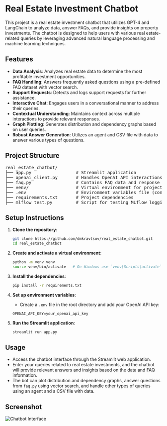 # Real Estate Investment Chatbot

This project is a real estate investment chatbot that utilizes GPT-4 and LangChain to analyze data, answer FAQs, and provide insights on property investments. The chatbot is designed to help users with various real estate-related queries by leveraging advanced natural language processing and machine learning techniques.

## Features

- **Data Analysis**: Analyzes real estate data to determine the most profitable investment opportunities.
- **FAQ Handling**: Answers frequently asked questions using a pre-defined FAQ dataset with vector search.
- **Support Requests**: Detects and logs support requests for further assistance.
- **Interactive Chat**: Engages users in a conversational manner to address their queries.
- **Contextual Understanding**: Maintains context across multiple interactions to provide relevant responses.
- **Graph Plotting**: Generates distribution and dependency graphs based on user queries.
- **Robust Answer Generation**: Utilizes an agent and CSV file with data to answer various types of questions.

## Project Structure
<pre>
real_estate_chatbot/
├── app.py                 # Streamlit application
├── openai_client.py       # Handles OpenAI API interactions and response generation
├── faq.py                 # Contains FAQ data and response logic
├── venv/                  # Virtual environment for project dependencies
├── .env                   # Environment variables file (contains OpenAI API key)
├── requirements.txt       # Project dependencies
├── mlflow_test.py         # Script for testing MLflow logging
</pre>

## Setup Instructions

1. **Clone the repository**:
    ```bash
    git clone https://github.com/dmkravtsov/real_estate_chatbot.git
    cd real_estate_chatbot
    ```

2. **Create and activate a virtual environment**:
    ```bash
    python -m venv venv
    source venv/bin/activate   # On Windows use `venv\Scripts\activate`
    ```

3. **Install the dependencies**:
    ```bash
    pip install -r requirements.txt
    ```

4. **Set up environment variables**:
    - Create a `.env` file in the root directory and add your OpenAI API key:
    ```env
    OPENAI_API_KEY=your_openai_api_key
    ```

5. **Run the Streamlit application**:
    ```bash
    streamlit run app.py
    ```

## Usage

- Access the chatbot interface through the Streamlit web application.
- Enter your queries related to real estate investments, and the chatbot will provide relevant answers and insights based on the data and FAQ information.
- The bot can plot distribution and dependency graphs, answer questions from `faq.py` using vector search, and handle other types of queries using an agent and a CSV file with data.

## Screenshot

![Chatbot Interface](screenshot.png)


